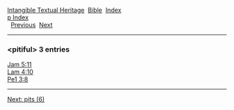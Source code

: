 [Intangible Textual Heritage](../../index)  [Bible](../index) 
[Index](index)   
[p Index](_p_)  
  [Previous](c08579)  [Next](c08581) 

------------------------------------------------------------------------

### &lt;pitiful&gt; 3 entries

[Jam 5:11](../kjv/jam005.htm#011)  
[Lam 4:10](../kjv/lam004.htm#010)  
[Pe1 3:8](../kjv/pe1003.htm#008)  

------------------------------------------------------------------------

[Next: pits (6)](c08581)

